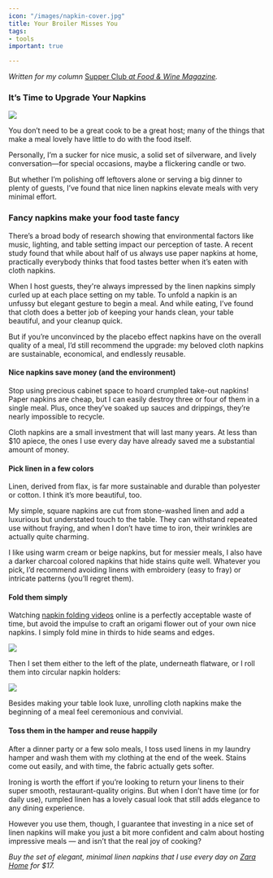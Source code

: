```yaml
---
icon: "/images/napkin-cover.jpg"
title: Your Broiler Misses You
tags:
- tools
important: true

---
```

_Written for my column_ [Supper Club _at Food & Wine Magazine_](https://www.foodandwine.com/cooking-techniques/napkin-linen-upgrade-tips-supper-club)_._

### It’s Time to Upgrade Your Napkins

![](https://cdn-image.foodandwine.com/sites/default/files/jonah-reider-cloth-napkins-ft-blog1019.jpg)

You don’t need to be a great cook to be a great host; many of the things that make a meal lovely have little to do with the food itself.

Personally, I’m a sucker for nice music, a solid set of silverware, and lively conversation—for special occasions, maybe a flickering candle or two.

But whether I’m polishing off leftovers alone or serving a big dinner to plenty of guests, I’ve found that nice linen napkins elevate meals with very minimal effort.

### Fancy napkins make your food taste fancy

There’s a broad body of research showing that environmental factors like music, lighting, and table setting impact our perception of taste. A recent study found that while about half of us always use paper napkins at home, practically everybody thinks that food tastes better when it’s eaten with cloth napkins.

When I host guests, they're always impressed by the linen napkins simply curled up at each place setting on my table. To unfold a napkin is an unfussy but elegant gesture to begin a meal. And while eating, I’ve found that cloth does a better job of keeping your hands clean, your table beautiful, and your cleanup quick.

But if you’re unconvinced by the placebo effect napkins have on the overall quality of a meal, I’d still recommend the upgrade: my beloved cloth napkins are sustainable, economical, and endlessly reusable.

#### Nice napkins save money (and the environment)

Stop using precious cabinet space to hoard crumpled take-out napkins! Paper napkins are cheap, but I can easily destroy three or four of them in a single meal. Plus, once they’ve soaked up sauces and drippings, they’re nearly impossible to recycle.

Cloth napkins are a small investment that will last many years. At less than $10 apiece, the ones I use every day have already saved me a substantial amount of money.

#### Pick linen in a few colors

Linen, derived from flax, is far more sustainable and durable than polyester or cotton. I think it’s more beautiful, too.

My simple, square napkins are cut from stone-washed linen and add a luxurious but understated touch to the table. They can withstand repeated use without fraying, and when I don’t have time to iron, their wrinkles are actually quite charming.

I like using warm cream or beige napkins, but for messier meals, I also have a darker charcoal colored napkins that hide stains quite well. Whatever you pick, I’d recommend avoiding linens with embroidery (easy to fray) or intricate patterns (you’ll regret them).

#### Fold them simply

Watching [napkin folding videos](https://www.youtube.com/watch?v=r7_YTnqP5uk "(opens new window)") online is a perfectly acceptable waste of time, but avoid the impulse to craft an origami flower out of your own nice napkins. I simply fold mine in thirds to hide seams and edges.

![](https://media.giphy.com/media/eHGCIK4HqTAP1xYvMr/giphy.gif)

Then I set them either to the left of the plate, underneath flatware, or I roll them into circular napkin holders:

![](https://media.giphy.com/media/SXlYCO2JAme0bajuwz/giphy.gif)

Besides making your table look luxe, unrolling cloth napkins make the beginning of a meal feel ceremonious and convivial.

#### Toss them in the hamper and reuse happily

After a dinner party or a few solo meals, I toss used linens in my laundry hamper and wash them with my clothing at the end of the week. Stains come out easily, and with time, the fabric actually gets softer.

Ironing is worth the effort if you’re looking to return your linens to their super smooth, restaurant-quality origins. But when I don’t have time (or for daily use), rumpled linen has a lovely casual look that still adds elegance to any dining experience.

However you use them, though, I guarantee that investing in a nice set of linen napkins will make you just a bit more confident and calm about hosting impressive meals — and isn’t that the real joy of cooking?

_Buy the set of elegant, minimal linen napkins that I use every day on_ [_Zara Home_](https://www.zarahome.com/us/washed-linen-napkin-(pack-of-2)-c0p301252265.html?colorId=507&srch=true "(opens new window)") _for $17._